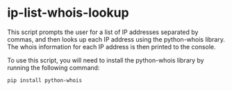 # ip-list-whois-lookup
This script prompts the user for a list of IP addresses separated by commas, and then looks up each IP address using the python-whois library. The whois information for each IP address is then printed to the console.

To use this script, you will need to install the python-whois library by running the following command:

    pip install python-whois
